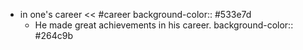 - in one's career << #career
  background-color:: #533e7d
	- He made great achievements in his career.
	  background-color:: #264c9b